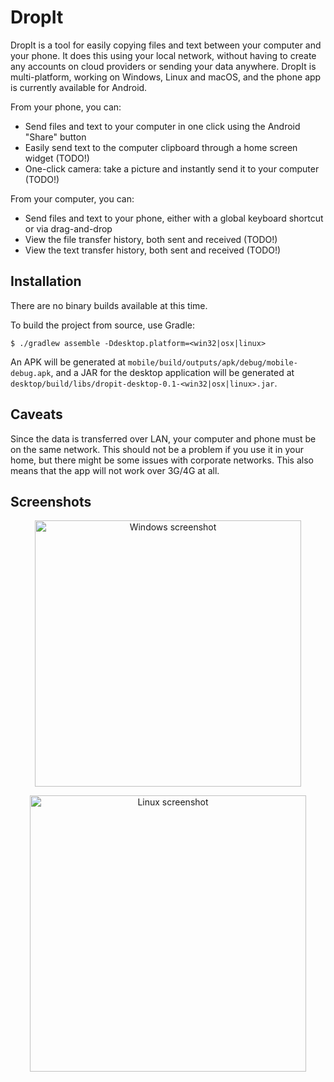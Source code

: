 DropIt
======

DropIt is a tool for easily copying files and text between your computer and your phone. It does this using your local 
network, without having to create any accounts on cloud providers or sending your data anywhere. DropIt is 
multi-platform, working on Windows, Linux and macOS, and the phone app is currently available for Android.

From your phone, you can:

* Send files and text to your computer in one click using the Android "Share" button
* Easily send text to the computer clipboard through a home screen widget (TODO!)
* One-click camera: take a picture and instantly send it to your computer (TODO!)

From your computer, you can:

* Send files and text to your phone, either with a global keyboard shortcut or via drag-and-drop
* View the file transfer history, both sent and received (TODO!)
* View the text transfer history, both sent and received (TODO!)

## Installation

There are no binary builds available at this time.

To build the project from source, use Gradle:

```
$ ./gradlew assemble -Ddesktop.platform=<win32|osx|linux>
```

An APK will be generated at `mobile/build/outputs/apk/debug/mobile-debug.apk`, and a JAR for the desktop application
will be generated at `desktop/build/libs/dropit-desktop-0.1-<win32|osx|linux>.jar`.

## Caveats

Since the data is transferred over LAN, your computer and phone must be on the same network. This should not be a
problem if you use it in your home, but there might be some issues with corporate networks. This also means that the app
will not work over 3G/4G at all.

## Screenshots

<p align="center"><img width="426" alt="Windows screenshot" src="https://user-images.githubusercontent.com/92917/51067549-71659200-15fa-11e9-8780-b4e19b4b5625.png"></p>

<p align="center"><img width="442" alt="Linux screenshot" src="https://user-images.githubusercontent.com/92917/51067576-a70a7b00-15fa-11e9-942d-d09cce07e369.png"></p>
